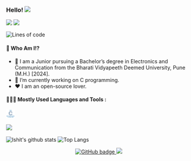 ### Hello!  <img src="https://github.com/TheDudeThatCode/TheDudeThatCode/blob/master/Assets/Hi.gif" width="29px">


[<img src="https://img.icons8.com/fluent/48/000000/instagram-new.png" width="3.5%"/>](https://www.instagram.com/_ishit_07/)
<a href="mailto:ishitverma2602@gmail.com"> <img src="https://img.icons8.com/fluent/48/000000/gmail.png" width="3.5%"/> </a>


![Lines of code](https://img.shields.io/badge/From%20Hello%20World%20I've%20written-1500%20Lines%20of%20code-blue)

#### 🤔 Who Am I!?

- 🏫 I am a Junior pursuing a Bachelor’s degree in Electronics and Communication from the Bharati Vidyapeeth Deemed University, Pune (M.H.) [2024].
- 🔭 I’m currently working on C programming.
- ♥️ I am an open-source lover.

#### 👨🏻‍💻 Mostly Used Languages and Tools :

<code><img height="24" src="https://raw.githubusercontent.com/github/explore/80688e429a7d4ef2fca1e82350fe8e3517d3494d/topics/c/c.png"></code>





<img src="https://github-profile-trophy.vercel.app/?username=ishit-07&theme=onedark&column=3&margin-w=15&margin-h=15">


![Ishit's github stats](https://github-readme-stats.vercel.app/api?username=ishit-07&show_icons=true&hide_border=true&theme=onedark)
![Top Langs](https://github-readme-stats.vercel.app/api/top-langs/?username=ishit-07&layout=compact&theme=onedark)

<p align="center">
<a href="https://github.com/ishit-07?tab=followers">
    <img src="https://img.shields.io/github/followers/ishit-07?label=Followers&logo=GitHub&style=for-the-badge" alt="GitHub badge" />
  </a>
  <a href="https://twitter.com/Ishitverma2">
    <img src="https://img.shields.io/twitter/follow/ishit-07?label=Twitter&logo=twitter&style=for-the-badge" />
  </a>
 </p>


